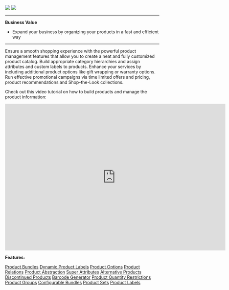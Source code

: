 <div class='feature-text'>
    <div class='feature-images'>
    <img class="light-mode" src="https://spryker.s3.eu-central-1.amazonaws.com/docs/Document+360/Capabilities+icons/light/Product+Management.svg"/>
    <img class="dark-mode" src="https://spryker.s3.eu-central-1.amazonaws.com/docs/Document+360/Capabilities+icons/dark/Product+Management.svg"/>
    </div>
    <div class="feature-text-wrap">

***
**Business Value**
* Expand your business by organizing your products in a fast and efficient way
***

Ensure a smooth shopping experience with the powerful product management features that allow you to create a neat and fully customized product catalog. Build appropriate category hierarchies and assign attributes and custom labels to products. Enhance your services by including additional product options like gift wrapping or warranty options. Run effective promotional campaigns via time limited offers and pricing, product recommendations and Shop-the-Look collections.
         </div>
</div>

Check out this video tutorial on how to build products and manage the product information: 

<iframe src="https://spryker.wistia.com/medias/5but6m8r57" title="Product Information Management" allowtransparency="true" frameborder="0" scrolling="no" class="wistia_embed" name="wistia_embed" allowfullscreen="0" mozallowfullscreen="0" webkitallowfullscreen="0" oallowfullscreen="0" msallowfullscreen="0" width="720" height="480"></iframe>

**Features:**
<div>
<a class="feature-link" href="https://documentation.spryker.com/v4/docs/product-bundle">Product Bundles</a>
<!---<a class="feature-link" href="https://documentation.spryker.com/v4/docs/product-recommendations">Product Recommendations</a>-->
<a class="feature-link" href="https://documentation.spryker.com/v4/docs/dynamic-product-labels">Dynamic Product Labels</a>
<a class="feature-link" href="https://documentation.spryker.com/v4/docs/product-options-2">Product Options</a>
<a class="feature-link" href="https://documentation.spryker.com/v4/docs/product-relations">Product Relations</a>
<a class="feature-link" href="https://documentation.spryker.com/v4/docs/product-abstraction">Product Abstraction</a>
<a class="feature-link" href="https://documentation.spryker.com/v4/docs/super-attributes">Super Attributes</a>
<a class="feature-link" href="https://documentation.spryker.com/v4/docs/alternative-products">Alternative Products</a>
<a class="feature-link" href="https://documentation.spryker.com/v4/docs/discontinued-products">Discontinued Products</a>
<a class="feature-link" href="https://documentation.spryker.com/v4/docs/barcode-generator">Barcode Generator</a>
<a class="feature-link" href="https://documentation.spryker.com/v4/docs/product-quantity-restrictions">Product Quantity Restrictions</a>
<a class="feature-link" href="https://documentation.spryker.com/docs/product-group">Product Groups</a>
<a class="feature-link" href="https://documentation.spryker.com/docs/configurable-bundle">Configurable Bundles</a>
<a class="feature-link" href="https://documentation.spryker.com/docs/product-set">Product Sets</a>
<a class="feature-link" href="https://documentation.spryker.com/docs/product-label">Product Labels</a>
